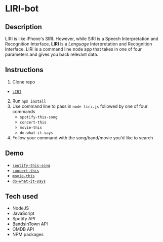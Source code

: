 # LIRI-bot


## Description

LIRI is like iPhone's SIRI. However, while SIRI is a Speech Interpretation and Recognition Interface, **LIRI** is a *Language* Interpretation and Recognition Interface. LIRI is a command line node app that takes in one of four parameters and gives you back relevant data.

## Instructions

1. Clone repo
* [`LIRI`](https://github.com/mdelong333/LIRI-bot)
2. Run `npm install`
3. Use command line to pass in `node liri.js` followed by one of four commands
    - `spotify-this-song`
    - `concert-this`
    - `movie-this`
    - `do-what-it-says`
4. Follow your command with the song/band/movie you'd like to search

## Demo

* [`spotify-this-song`](./demo/LIRI-demo-spotify.gif)
* [`concert-this`](./demo/LIRI-demo-concert.gif)
* [`movie-this`](./demo/LIRI-demo-movie.gif)
* [`do-what-it-says`](./demo/LIRI-demo-do.gif)

## Tech used

* NodeJS
* JavaScript
* Spotify API
* BandsInTown API
* OMDB API
* NPM packages

